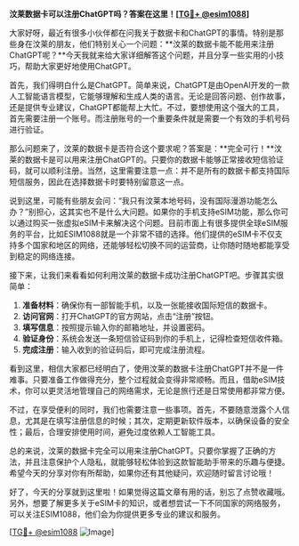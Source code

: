 **汶莱数据卡可以注册ChatGPT吗？答案在这里！[[TG💪+ @esim1088](https://t.me/s/esim1088)]**

大家好呀，最近有很多小伙伴都在问我关于数据卡和ChatGPT的事情。特别是那些身在汶莱的朋友，他们特别关心一个问题：**汶莱的数据卡能不能用来注册ChatGPT呢？**今天我就来给大家详细解答这个问题，并且分享一些实用的小技巧，帮助大家更好地使用ChatGPT。

首先，我们得明白什么是ChatGPT。简单来说，ChatGPT是由OpenAI开发的一款人工智能语言模型，它能够理解和生成人类的语言。无论是回答问题、创作故事，还是提供专业建议，ChatGPT都能帮上大忙。不过，要想使用这个强大的工具，首先需要注册一个账号。而注册账号的一个重要条件就是需要一个有效的手机号码进行验证。

那么问题来了，汶莱的数据卡是否符合这个要求呢？答案是：**完全可行！**汶莱的数据卡是可以用来注册ChatGPT的。只要你的数据卡能够正常接收短信验证码，就可以顺利注册。当然，这里需要注意一点：并不是所有的数据卡都支持国际短信服务，因此在选择数据卡时要特别留意这一点。

说到这里，可能有些朋友会问：“我只有汶莱本地号码，没有国际漫游功能怎么办？”别担心，这其实也不是什么大问题。如果你的手机支持eSIM功能，那么你可以通过购买一张虚拟eSIM卡来解决这个问题。目前市面上有很多提供全球eSIM服务的平台，比如ESIM1088就是一个非常不错的选择。他们提供的eSIM卡不仅支持多个国家和地区的网络，还能够轻松切换不同的运营商，让你随时随地都能享受到稳定的网络连接。

接下来，让我们来看看如何利用汶莱的数据卡成功注册ChatGPT吧。步骤其实很简单：

1. **准备材料**：确保你有一部智能手机，以及一张能接收国际短信的数据卡。
2. **访问官网**：打开ChatGPT的官方网站，点击“注册”按钮。
3. **填写信息**：按照提示输入你的邮箱地址，并设置密码。
4. **验证身份**：系统会发送一条短信验证码到你的手机上，记得检查短信收件箱。
5. **完成注册**：输入收到的验证码后，即可完成注册流程。

看到这里，相信大家都已经明白了，使用汶莱的数据卡注册ChatGPT并不是一件难事。只要准备工作做得充分，整个过程就会变得非常顺畅。而且，借助eSIM技术，你可以更灵活地管理自己的网络需求，无论是旅行还是日常使用都非常方便。

不过，在享受便利的同时，我们也需要注意一些事项。首先，不要随意泄露个人信息，尤其是在填写注册信息的时候；其次，定期更新软件版本，以确保设备的安全性；最后，合理安排使用时间，避免过度依赖人工智能工具。

总的来说，汶莱的数据卡完全可以用来注册ChatGPT。只要你掌握了正确的方法，并且注意保护个人隐私，就能够轻松体验到这款智能助手带来的乐趣与便捷。希望今天的分享对你有所帮助，如果你还有其他疑问，欢迎随时留言讨论哦！

好了，今天的分享就到这里啦！如果觉得这篇文章有用的话，别忘了点赞收藏哦。另外，想要了解更多关于eSIM卡的知识，或者想尝试一下不同国家的网络服务，可以关注ESIM1088，他们会为你提供更多专业的建议和服务。

[[TG💪+ @esim1088](https://t.me/s/esim1088) ![Image](https://i.postimg.cc/4NQfJmqS/Snipaste-2025-05-13-00-14-12.png)]